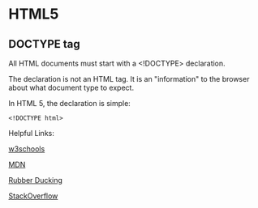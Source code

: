 # HTML5

## DOCTYPE tag

All HTML documents must start with a <!DOCTYPE> declaration.

The declaration is not an HTML tag. It is an "information" to the browser about what document type to expect.

In HTML 5, the declaration is simple:

`<!DOCTYPE html>`


Helpful Links:

[w3schools](https://www.w3schools.com/)

[MDN](https://developer.mozilla.org/en-US/)

[Rubber Ducking](https://rubberduckdebugging.com/)

[StackOverflow](https://stackoverflow.com/)